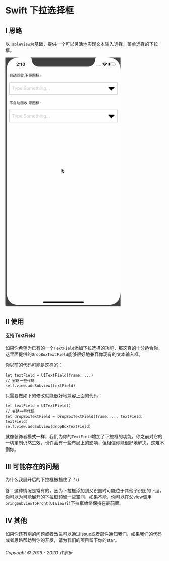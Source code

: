 # Swift 下拉选择框

## I 思路

以`TableView`为基础，提供一个可以灵活地实现文本输入选择、菜单选择的下拉框。

![](img/演示1.gif)

## II 使用

#### 支持 TextField

如果你希望为已有的一个`TextField`添加下拉选择的功能，那这真的十分适合你，这里面提供的`DropBoxTextField`能够很好地兼容你现有的文本输入框。

你以前的代码可能是这样的：
```
let textField = UITextField(frame: ...)
// 省略一些代码
self.view.addSubview(textField)
```

只需要做如下的修改就能很好地兼容上面的代码：
```
let textField = UITextField()
// 省略一些代码
let dropBoxTextField = DropBoxTextField(frame:..., textField: textField)
self.view.addSubview(dropBoxTextField)
```
就像装饰者模式一样，我们为你的`TextField`增加了下拉框的功能，你之前对它的一切定制仍然生效，也许会有一些布局上的影响，但相信你能很好地解决，这难不倒你。

## III 可能存在的问题

为什么我展开后的下拉框被挡住了？()

答：这种情况是常有的，因为下拉框添加到父识图时可能位于其他子识图的下层。你可以为可能展开的下拉框预留一些空间，如果不能，你可以在父view调用`bringSubviewToFront(UIView)`让下拉框始终保持在最前面。

## IV 其他

如果你还有别的问题或者改进可以通过issue或者邮件通知我们，如果我们的代码或者思路帮助到你的开发，请为我们的项目留下你的star。

###### Copyright © 2019 - 2020 许家乐




